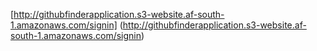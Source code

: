 [http://githubfinderapplication.s3-website.af-south-1.amazonaws.com/signin] (http://githubfinderapplication.s3-website.af-south-1.amazonaws.com/signin)
